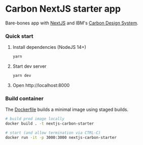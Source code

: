 # Carbon NextJS starter app

Bare-bones app with [NextJS](https://nextjs.org/) and IBM's [Carbon Design System]().

### Quick start

1. Install dependencies (NodeJS 14+)
   ```sh
   yarn
   ```
1. Start dev server
   ```sh
   yarn dev
   ```
1. Open http://localhost:8000

### Build container

The [Dockerfile](Dockerfile) builds a minimal image using staged builds.

```sh
# build prod image locally
docker build . -t nextjs-carbon-starter

# start (and allow termination via CTRL-C)
docker run -it -p 3000:3000 nextjs-carbon-starter
```
